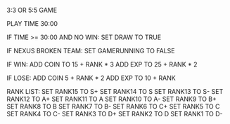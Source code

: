 3:3 OR 5:5 GAME

PLAY TIME 30:00

IF TIME >= 30:00 AND NO WIN:
 SET DRAW TO TRUE

IF NEXUS BROKEN TEAM:
 SET GAMERUNNING TO FALSE
 
IF WIN:
 ADD COIN TO 15 + RANK * 3
 ADD EXP TO 25 + RANK * 2
 
IF LOSE:
 ADD COIN 5 + RANK * 2
 ADD EXP TO 10 + RANK
 
 RANK LIST:
  SET RANK15 TO S+
  SET RANK14 TO S
  SET RANK13 TO S-
  SET RANK12 TO A+
  SET RANK11 TO A
  SET RANK10 TO A-
  SET RANK9 TO B+
  SET RANK8 TO B
  SET RANK7 TO B-
  SET RANK6 TO C+
  SET RANK5 TO C
  SET RANK4 TO C-
  SET RANK3 TO D+
  SET RANK2 TO D
  SET RANK1 TO D-
